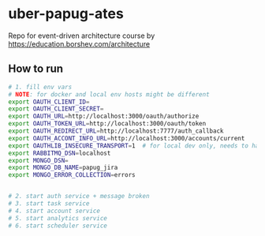 # uber-papug-ates
Repo for event-driven architecture course by https://education.borshev.com/architecture


## How to run


```sh
# 1. fill env vars
# NOTE: for docker and local env hosts might be different
export OAUTH_CLIENT_ID=
export OAUTH_CLIENT_SECRET=
export OAUTH_URL=http://localhost:3000/oauth/authorize
export OAUTH_TOKEN_URL=http://localhost:3000/oauth/token
export OAUTH_REDIRECT_URL=http://localhost:7777/auth_callback
export OAUTH_ACCONT_INFO_URL=http://localhost:3000/accounts/current
export OAUTHLIB_INSECURE_TRANSPORT=1  # for local dev only, needs to have tls
export RABBITMQ_DSN=localhost
export MONGO_DSN=
export MONGO_DB_NAME=papug_jira
export MONGO_ERROR_COLLECTION=errors


# 2. start auth service + message broken
# 3. start task service
# 4. start account service
# 5. start analytics service
# 6. start scheduler service
```